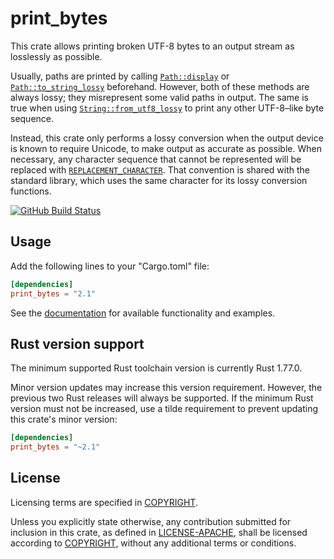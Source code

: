 # print\_bytes

This crate allows printing broken UTF-8 bytes to an output stream as losslessly
as possible.

Usually, paths are printed by calling [`Path::display`] or
[`Path::to_string_lossy`] beforehand. However, both of these methods are always
lossy; they misrepresent some valid paths in output. The same is true when
using [`String::from_utf8_lossy`] to print any other UTF-8–like byte sequence.

Instead, this crate only performs a lossy conversion when the output device is
known to require Unicode, to make output as accurate as possible. When
necessary, any character sequence that cannot be represented will be replaced
with [`REPLACEMENT_CHARACTER`]. That convention is shared with the standard
library, which uses the same character for its lossy conversion functions.

[![GitHub Build Status](https://github.com/dylni/print_bytes/actions/workflows/build.yml/badge.svg?branch=master)](https://github.com/dylni/print_bytes/actions/workflows/build.yml?query=branch%3Amaster)

## Usage

Add the following lines to your "Cargo.toml" file:

```toml
[dependencies]
print_bytes = "2.1"
```

See the [documentation] for available functionality and examples.

## Rust version support

The minimum supported Rust toolchain version is currently Rust 1.77.0.

Minor version updates may increase this version requirement. However, the
previous two Rust releases will always be supported. If the minimum Rust
version must not be increased, use a tilde requirement to prevent updating this
crate's minor version:

```toml
[dependencies]
print_bytes = "~2.1"
```

## License

Licensing terms are specified in [COPYRIGHT].

Unless you explicitly state otherwise, any contribution submitted for inclusion
in this crate, as defined in [LICENSE-APACHE], shall be licensed according to
[COPYRIGHT], without any additional terms or conditions.

[COPYRIGHT]: https://github.com/dylni/print_bytes/blob/master/COPYRIGHT
[documentation]: https://docs.rs/print_bytes
[LICENSE-APACHE]: https://github.com/dylni/print_bytes/blob/master/LICENSE-APACHE
[`Path::display`]: https://doc.rust-lang.org/std/path/struct.Path.html#method.display
[`Path::to_string_lossy`]: https://doc.rust-lang.org/std/path/struct.Path.html#method.to_string_lossy
[`REPLACEMENT_CHARACTER`]: https://doc.rust-lang.org/std/char/constant.REPLACEMENT_CHARACTER.html
[`String::from_utf8_lossy`]: https://doc.rust-lang.org/std/string/struct.String.html#method.from_utf8_lossy
